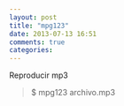 ```yaml
---
layout: post
title: "mpg123"
date: 2013-07-13 16:51
comments: true
categories: 
---
```

Reproducir mp3

>$ mpg123 archivo.mp3

